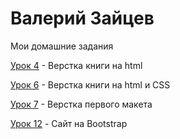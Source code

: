 

# Валерий Зайцев
Мои домашние задания

[Урок 4](https://ValeriyZaytcev.github.io/lessen_4/ "Верстка книги на html") - Верстка книги на html

[Урок 6](https://ValeriyZaytcev.github.io/lessen_6/ "Верстка книги на html и CSS") - Верстка книги на html и CSS

[Урок 7](https://ValeriyZaytcev.github.io/lessen_7/ "Верстка первого макета") - Верстка первого макета

[Урок 12](https://ValeriyZaytcev.github.io/lessen_12/ "сайт на Bootstrap") - Cайт на Bootstrap

